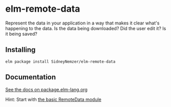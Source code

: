 # elm-remote-data

Represent the data in your application in a way that makes it clear what's happening
to the data. Is the data being downloaded? Did the user edit it? Is it being saved?

## Installing

```
elm package install SidneyNemzer/elm-remote-data
```

## Documentation

[See the docs on package.elm-lang.org](http://package.elm-lang.org/packages/sidneynemzer/elm-remote-data/latest)

Hint: Start with [the basic RemoteData module](http://package.elm-lang.org/packages/sidneynemzer/elm-remote-data/latest/RemoteData)
